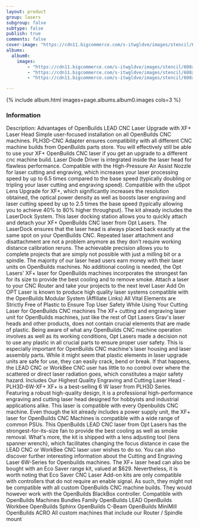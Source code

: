 ```yaml
---
layout: product
group: lasers
subgroup: false
subtype: false
publish: true
comments: false
cover-image: "https://cdn11.bigcommerce.com/s-itwgldve/images/stencil/608x608/products/4594/8876/OpenBuilds_LEAD_OPT_Laser__38998.1675310617.png?c=2"
albums:
  album0:
    images:
        - "https://cdn11.bigcommerce.com/s-itwgldve/images/stencil/608x608/products/4594/8876/OpenBuilds_LEAD_OPT_Laser__38998.1675310617.png?c=2"
        - "https://cdn11.bigcommerce.com/s-itwgldve/images/stencil/608x608/products/4594/8870/Asset_5-8__55274.1675310617.png?c=2"
        - "https://cdn11.bigcommerce.com/s-itwgldve/images/stencil/608x608/products/4594/8869/Diode_Laser__69741.1612453274.1280.1280__53440.1675310617.gif?c=2"

---
```


{% include album.html images=page.albums.album0.images cols=3 %}

### Information

Description:
 Advantages of OpenBuilds LEAD CNC Laser Upgrade with XF+ Laser Head Simple user-focused installation on all OpenBuilds CNC machines. PLH3D-CNC Adapter ensures compatibility with all different CNC machine builds from OpenBuilds parts store. You will effectively still be able to use your XF+ OpenBuilds CNC laser if you get an upgrade to a different cnc machine build. Laser Diode Driver is integrated inside the laser head for flawless performance. Compatible with the High-Pressure Air Assist Nozzle for laser cutting and engraving, which increases your laser processing speed by up to 6.5 times compared to the base speed (typically doubling or tripling your laser cutting and engraving speed). Compatible with the uSpot Lens Upgrade for XF+, which significantly increases the resolution obtained, the optical power density as well as boosts laser engraving and laser cutting speed by up to 2.5 times the base speed (typically allowing you to achieve 40% to 80% higher throughput). The kit already includes the LaserDock System. This laser docking station allows you to quickly attach and detach your XF+ OpenBuilds CNC laser from Opt Lasers. The LaserDock ensures that the laser head is always placed back exactly at the same spot on your OpenBuilds CNC. Repeated laser attachment and disattachment are not a problem anymore as they don’t require working distance calibration reruns. The achievable precision allows you to complete projects that are simply not possible with just a milling bit or a spindle. The majority of our laser head users earn money with their laser units on OpenBuilds machines. No additional cooling is needed, the Opt Lasers\' XF+ laser for OpenBuilds machines incorporates the strongest fan for its size to provide the best cooling and to remove smoke. Attach a laser to your CNC Router and take your projects to the next level Laser Add On OPT Laser is known to produce high quality laser systems compatible with the OpenBuilds Modular System (Affiliate Links) All Vital Elements are Strictly Free of Plastic to Ensure Top User Safety While Using Your Cutting Laser for OpenBuilds CNC machines The XF+ cutting and engraving laser unit for OpenBuilds machines, just like the rest of Opt Lasers Grav\'s laser heads and other products, does not contain crucial elements that are made of plastic. Being aware of what any OpenBuilds CNC machine operation involves as well as its working conditions, Opt Lasers made a decision not to use any plastic in all crucial parts to ensure proper user safety. This is especially important for OpenBuilds CNC machine\'s laser housing and laser assembly parts. While it might seem that plastic elements in laser upgrade units are safe for use, they can easily crack, bend or break. If that happens, the LEAD CNC or WorkBee CNC user has little to no control over where the scattered or direct laser radiation goes, which constitutes a major safety hazard. Includes Our Highest Quality Engraving and Cutting Laser Head - PLH3D-6W-XF+ XF+ is a best-selling 6 W laser from PLH3D Series. Featuring a robust high-quality design, it is a professional high-performance engraving and cutting laser head designed for hobbyists and industrial applications alike. This laser is compatible with every Openbuilds CNC machine. Even though the kit already includes a power supply unit, the XF+ laser for OpenBuilds CNC Machines is compatible with a wide range of common PSUs. This OpenBuilds LEAD CNC laser from Opt Lasers has the strongest-for-its-size fan to provide the best cooling as well as smoke removal. What\'s more, the kit is shipped with a lens adjusting tool (lens spanner wrench), which facilitates changing the focus distance in case the LEAD CNC or WorkBee CNC laser user wishes to do so. You can also discover further interesting information about the Cutting and Engraving Laser 6W-Series for Openbuilds machines. The XF+ laser head can also be bought with an Eco Saver range kit, valued at $629. Nevertheless, it is worth noting that Eco Saver CNC Laser Add-on kits are only compatible with controllers that do not require an enable signal. As such, they might not be compatible with all custom OpenBuilds CNC machine builds. They would however work with the OpenBuilds BlackBox controller. Compatible with OpenBuilds Machines Bundles Family OpenBuilds LEAD OpenBuilds Workbee OpenBuilds Sphinx OpenBuilds C-Beam OpenBuilds MiniMill OpenBuilds ACRO All custom machines that include our Router / Spindle mount   

